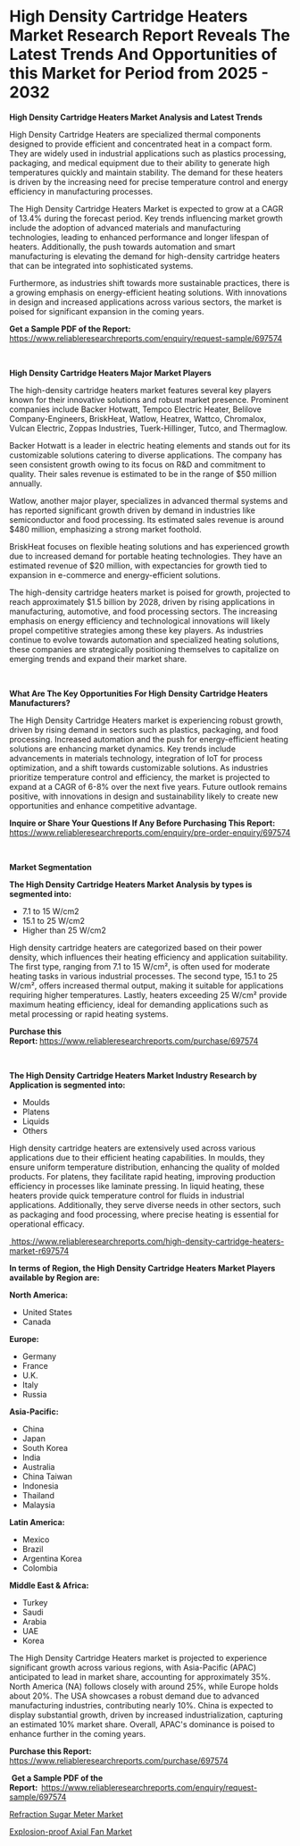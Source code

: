 <p><h1>High Density Cartridge Heaters Market Research Report Reveals The Latest Trends And Opportunities of this Market for Period from 2025 - 2032</h1></p><p><strong>High Density Cartridge Heaters Market Analysis and Latest Trends</strong></p>
<p><p>High Density Cartridge Heaters are specialized thermal components designed to provide efficient and concentrated heat in a compact form. They are widely used in industrial applications such as plastics processing, packaging, and medical equipment due to their ability to generate high temperatures quickly and maintain stability. The demand for these heaters is driven by the increasing need for precise temperature control and energy efficiency in manufacturing processes.</p><p>The High Density Cartridge Heaters Market is expected to grow at a CAGR of 13.4% during the forecast period. Key trends influencing market growth include the adoption of advanced materials and manufacturing technologies, leading to enhanced performance and longer lifespan of heaters. Additionally, the push towards automation and smart manufacturing is elevating the demand for high-density cartridge heaters that can be integrated into sophisticated systems. </p><p>Furthermore, as industries shift towards more sustainable practices, there is a growing emphasis on energy-efficient heating solutions. With innovations in design and increased applications across various sectors, the market is poised for significant expansion in the coming years.</p></p>
<p><strong>Get a Sample PDF of the Report:&nbsp;</strong> <a href="https://www.reliableresearchreports.com/enquiry/request-sample/697574?utm_campaign=2030&utm_medium=2&utm_source=Github&utm_content=ia&utm_term=28022025&utm_id=high-density-cartridge-heaters">https://www.reliableresearchreports.com/enquiry/request-sample/697574</a></p>
<p>&nbsp;</p>
<p><strong>High Density Cartridge Heaters Major Market Players</strong></p>
<p><p>The high-density cartridge heaters market features several key players known for their innovative solutions and robust market presence. Prominent companies include Backer Hotwatt, Tempco Electric Heater, Belilove Company-Engineers, BriskHeat, Watlow, Heatrex, Wattco, Chromalox, Vulcan Electric, Zoppas Industries, Tuerk-Hillinger, Tutco, and Thermaglow. </p><p>Backer Hotwatt is a leader in electric heating elements and stands out for its customizable solutions catering to diverse applications. The company has seen consistent growth owing to its focus on R&D and commitment to quality. Their sales revenue is estimated to be in the range of $50 million annually.</p><p>Watlow, another major player, specializes in advanced thermal systems and has reported significant growth driven by demand in industries like semiconductor and food processing. Its estimated sales revenue is around $480 million, emphasizing a strong market foothold.</p><p>BriskHeat focuses on flexible heating solutions and has experienced growth due to increased demand for portable heating technologies. They have an estimated revenue of $20 million, with expectancies for growth tied to expansion in e-commerce and energy-efficient solutions.</p><p>The high-density cartridge heaters market is poised for growth, projected to reach approximately $1.5 billion by 2028, driven by rising applications in manufacturing, automotive, and food processing sectors. The increasing emphasis on energy efficiency and technological innovations will likely propel competitive strategies among these key players. As industries continue to evolve towards automation and specialized heating solutions, these companies are strategically positioning themselves to capitalize on emerging trends and expand their market share.</p></p>
<p>&nbsp;</p>
<p><strong>What Are The Key Opportunities For High Density Cartridge Heaters Manufacturers?</strong></p>
<p><p>The High Density Cartridge Heaters market is experiencing robust growth, driven by rising demand in sectors such as plastics, packaging, and food processing. Increased automation and the push for energy-efficient heating solutions are enhancing market dynamics. Key trends include advancements in materials technology, integration of IoT for process optimization, and a shift towards customizable solutions. As industries prioritize temperature control and efficiency, the market is projected to expand at a CAGR of 6-8% over the next five years. Future outlook remains positive, with innovations in design and sustainability likely to create new opportunities and enhance competitive advantage.</p></p>
<p><strong>Inquire or Share Your Questions If Any Before Purchasing This Report:</strong> <a href="https://www.reliableresearchreports.com/enquiry/pre-order-enquiry/697574?utm_campaign=2030&utm_medium=2&utm_source=Github&utm_content=ia&utm_term=28022025&utm_id=high-density-cartridge-heaters">https://www.reliableresearchreports.com/enquiry/pre-order-enquiry/697574</a></p>
<p>&nbsp;</p>
<p><strong>Market Segmentation</strong></p>
<p><strong>The High Density Cartridge Heaters Market Analysis by types is segmented into:</strong></p>
<p><ul><li>7.1 to 15 W/cm2</li><li>15.1 to 25 W/cm2</li><li>Higher than 25 W/cm2</li></ul></p>
<p><p>High density cartridge heaters are categorized based on their power density, which influences their heating efficiency and application suitability. The first type, ranging from 7.1 to 15 W/cm², is often used for moderate heating tasks in various industrial processes. The second type, 15.1 to 25 W/cm², offers increased thermal output, making it suitable for applications requiring higher temperatures. Lastly, heaters exceeding 25 W/cm² provide maximum heating efficiency, ideal for demanding applications such as metal processing or rapid heating systems.</p></p>
<p><strong>Purchase this Report:&nbsp;</strong><a href="https://www.reliableresearchreports.com/purchase/697574?utm_campaign=2030&utm_medium=2&utm_source=Github&utm_content=ia&utm_term=28022025&utm_id=high-density-cartridge-heaters">https://www.reliableresearchreports.com/purchase/697574</a></p>
<p>&nbsp;</p>
<p><strong>The High Density Cartridge Heaters Market Industry Research by Application is segmented into:</strong></p>
<p><ul><li>Moulds</li><li>Platens</li><li>Liquids</li><li>Others</li></ul></p>
<p><p>High density cartridge heaters are extensively used across various applications due to their efficient heating capabilities. In moulds, they ensure uniform temperature distribution, enhancing the quality of molded products. For platens, they facilitate rapid heating, improving production efficiency in processes like laminate pressing. In liquid heating, these heaters provide quick temperature control for fluids in industrial applications. Additionally, they serve diverse needs in other sectors, such as packaging and food processing, where precise heating is essential for operational efficacy.</p></p>
<p><a href="https://www.reliableresearchreports.com/high-density-cartridge-heaters-market-r697574?utm_campaign=2030&utm_medium=2&utm_source=Github&utm_content=ia&utm_term=28022025&utm_id=high-density-cartridge-heaters">&nbsp;https://www.reliableresearchreports.com/high-density-cartridge-heaters-market-r697574</a></p>
<p><strong>In terms of Region, the High Density Cartridge Heaters Market Players available by Region are:</strong></p>
<p>
    <p> <strong> North America: </strong>
        <ul>
            <li>United States</li>
            <li>Canada</li>
        </ul>
        </p> 
    <p> <strong> Europe: </strong>
        <ul>
            <li>Germany</li>
            <li>France</li>
            <li>U.K.</li>
            <li>Italy</li>
            <li>Russia</li>
        </ul>
        </p> 
    <p> <strong> Asia-Pacific: </strong>
        <ul>
            <li>China</li>
            <li>Japan</li>
            <li>South Korea</li>
            <li>India</li>
            <li>Australia</li>
            <li>China Taiwan</li>
            <li>Indonesia</li>
            <li>Thailand</li>
            <li>Malaysia</li>
        </ul>
        </p> 
    <p> <strong> Latin America: </strong>
        <ul>
            <li>Mexico</li>
            <li>Brazil</li>
            <li>Argentina Korea</li>
            <li>Colombia</li>
        </ul>
        </p> 
    <p> <strong> Middle East & Africa: </strong>
        <ul>
            <li>Turkey</li>
            <li>Saudi</li>
            <li>Arabia</li>
            <li>UAE</li>
            <li>Korea</li>
        </ul>
    </p>
    </p>
<p><p>The High Density Cartridge Heaters market is projected to experience significant growth across various regions, with Asia-Pacific (APAC) anticipated to lead in market share, accounting for approximately 35%. North America (NA) follows closely with around 25%, while Europe holds about 20%. The USA showcases a robust demand due to advanced manufacturing industries, contributing nearly 10%. China is expected to display substantial growth, driven by increased industrialization, capturing an estimated 10% market share. Overall, APAC's dominance is poised to enhance further in the coming years.</p></p>
<p><strong>Purchase this Report: </strong><a href="https://www.reliableresearchreports.com/purchase/697574?utm_campaign=2030&utm_medium=2&utm_source=Github&utm_content=ia&utm_term=28022025&utm_id=high-density-cartridge-heaters">https://www.reliableresearchreports.com/purchase/697574</a></p>
<p>&nbsp;<strong>Get a Sample PDF of the Report:&nbsp;&nbsp;</strong><a href="https://www.reliableresearchreports.com/enquiry/request-sample/697574?utm_campaign=2030&utm_medium=2&utm_source=Github&utm_content=ia&utm_term=28022025&utm_id=high-density-cartridge-heaters">https://www.reliableresearchreports.com/enquiry/request-sample/697574</a></p>
<p><strong></strong></p>
<p><p><a href="https://github.com/fraryatena85/Market-Research-Report-List-1/blob/main/refraction-sugar-meter-market.md?utm_campaign=2030&utm_medium=2&utm_source=Github&utm_content=ia&utm_term=28022025&utm_id=high-density-cartridge-heaters">Refraction Sugar Meter Market</a></p><p><a href="https://github.com/alejnaouare/Market-Research-Report-List-1/blob/main/explosion-proof-axial-fan-market.md?utm_campaign=2030&utm_medium=2&utm_source=Github&utm_content=ia&utm_term=28022025&utm_id=high-density-cartridge-heaters">Explosion-proof Axial Fan Market</a></p></p>